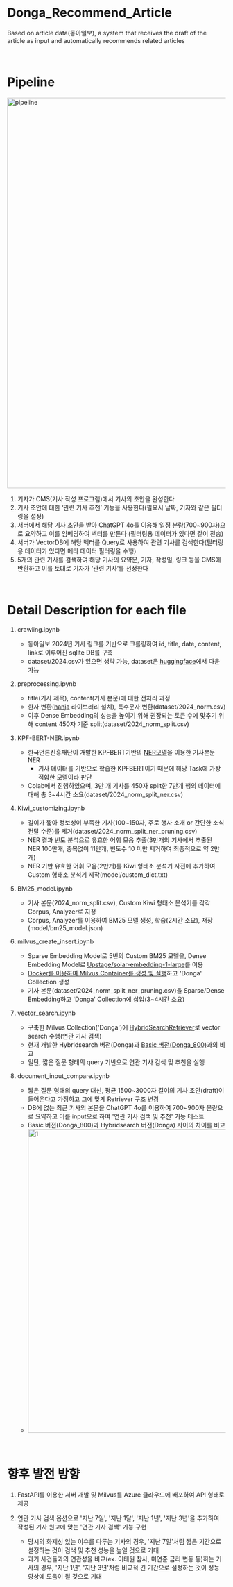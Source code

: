 # Donga_Recommend_Article
Based on article data(동아일보), a system that receives the draft of the article as input and automatically recommends related articles 

<br>

# Pipeline
<img width="900" alt="pipeline" src="https://github.com/user-attachments/assets/da8de85f-bee9-42e1-add8-dfed009460a2">

1. 기자가 CMS(기사 작성 프로그램)에서 기사의 초안을 완성한다
2. 기사 초안에 대한 ‘관련 기사 추천’ 기능을 사용한다(필요시 날짜, 기자와 같은 필터링을 설정)
3. 서버에서 해당 기사 초안을 받아 ChatGPT 4o를 이용해 일정 분량(700~900자)으로 요약하고 이를 임베딩하여 벡터를 만든다 (필터링용 데이터가 있다면 같이 전송)
4. 서버가 VectorDB에 해당 벡터를 Query로 사용하여 관련 기사를 검색한다(필터링용 데이터가 있다면 메타 데이터 필터링을 수행)
5. 5개의 관련 기사를 검색하여 해당 기사의 요약문, 기자, 작성일, 링크 등을 CMS에 반환하고 이를 토대로 기자가 ‘관련 기사’를 선정한다

<br>

# Detail Description for each file
1. crawling.ipynb
    - 동아일보 2024년 기사 링크를 기반으로 크롤링하여 id, title, date, content, link로 이루어진 sqlite DB를 구축
    - dataset/2024.csv가 있으면 생략 가능, dataset은 <a href="https://huggingface.co/datasets/kidong98/news_article_donga2024">huggingface</a>에서 다운 가능

2. preprocessing.ipynb
    - title(기사 제목), content(기사 본문)에 대한 전처리 과정
    - 한자 변환(<a href="https://blog.naver.com/rlehd201/223525538408">hanja</a> 라이브러리 설치), 특수문자 변환(dataset/2024_norm.csv)
    - 이후 Dense Embedding의 성능을 높이기 위해 권장되는 토큰 수에 맞추기 위해 content 450자 기준 split(dataset/2024_norm_split.csv)

3. KPF-BERT-NER.ipynb
    - 한국언론진흥재단이 개발한 KPFBERT기반의 <a href="https://github.com/KPF-bigkinds/BIGKINDS-LAB/tree/main/KPF-BERT-NER">NER모델</a>을 이용한 기사본문 NER
      - 기사 데이터를 기반으로 학습한 KPFBERT이기 때문에 해당 Task에 가장 적합한 모델이라 판단
    - Colab에서 진행하였으며, 3만 개 기사를 450자 split한 7만개 행의 데이터에 대해 총 3~4시간 소요(dataset/2024_norm_split_ner.csv)

4. Kiwi_customizing.ipynb
    - 길이가 짧아 정보성이 부족한 기사(100~150자, 주로 행사 소개 or 간단한 소식 전달 수준)를 제거(dataset/2024_norm_split_ner_pruning.csv)
    - NER 결과 빈도 분석으로 유효한 어휘 모음 추출(3만개의 기사에서 추출된 NER 100만개, 중복없이 11만개, 빈도수 10 미만 제거하여 최종적으로 약 2만개)
    - NER 기반 유효한 어휘 모음(2만개)를 Kiwi 형태소 분석기 사전에 추가하여 Custom 형태소 분석기 제작(model/custom_dict.txt)

5. BM25_model.ipynb
    - 기사 본문(2024_norm_split.csv), Custom Kiwi 형태소 분석기를 각각 Corpus, Analyzer로 지정
    - Corpus, Analyzer를 이용하여 BM25 모델 생성, 학습(2시간 소요), 저장(model/bm25_model.json)

6. milvus_create_insert.ipynb
    - Sparse Embedding Model로 5번의 Custom BM25 모델을, Dense Embedding Model로 <a href="https://blog.naver.com/rlehd201/223520177857">Upstage/solar-embedding-1-large</a>를 이용
    - <a href="https://blog.naver.com/rlehd201/223520050648">Docker를 이용하여 Milvus Container를 생성 및 실행</a>하고 'Donga' Collection 생성
    - 기사 본문(dataset/2024_norm_split_ner_pruning.csv)을 Sparse/Dense Embedding하고 'Donga' Collection에 삽입(3~4시간 소요)

7. vector_search.ipynb
    - 구축한 Milvus Collection('Donga')에 <a href="https://python.langchain.com/v0.2/docs/integrations/retrievers/milvus_hybrid_search/">HybridSearchRetriever</a>로 vector search 수행(연관 기사 검색)
    - 현재 개발한 Hybridsearch 버전(Donga)과 <a href="https://github.com/namkidong98/Milvus_Practice/blob/main/milvus_800.ipynb">Basic 버전(Donga_800)</a>과의 비교
    - 일단, 짧은 질문 형태의 query 기반으로 연관 기사 검색 및 추천을 실행

8. document_input_compare.ipynb
    - 짧은 질문 형태의 query 대신, 평균 1500~3000자 길이의 기사 초안(draft)이 들어온다고 가정하고 그에 맞게 Retriever 구조 변경
    - DB에 없는 최근 기사의 본문을 ChatGPT 4o를 이용하여 700~900자 분량으로 요약하고 이를 input으로 하여 '연관 기사 검색 및 추천' 기능 테스트
    - Basic 버전(Donga_800)과 Hybridsearch 버전(Donga) 사이의 차이를 비교
    - <img width="700" alt="1" src="https://github.com/user-attachments/assets/9c32b1a7-40af-4bdf-b6e1-df7350188ef4">

<br>

# 향후 발전 방향
1. FastAPI를 이용한 서버 개발 및 Milvus를 Azure 클라우드에 배포하여 API 형태로 제공

2. 연관 기사 검색 옵션으로 '지난 7일', '지난 1달', '지난 1년', '지난 3년'을 추가하여 작성된 기사 원고에 맞는 '연관 기사 검색' 기능 구현
    - 당시의 화제성 있는 이슈를 다루는 기사의 경우, '지난 7일'처럼 짧은 기간으로 설정하는 것이 검색 및 추천 성능을 높일 것으로 기대
    - 과거 사건들과의 연관성을 비교(ex. 이태원 참사, 미연준 금리 변동 등)하는 기사의 경우, '지난 1년', '지난 3년'처럼 비교적 긴 기간으로 설정하는 것이 성능 향상에 도움이 될 것으로 기대
